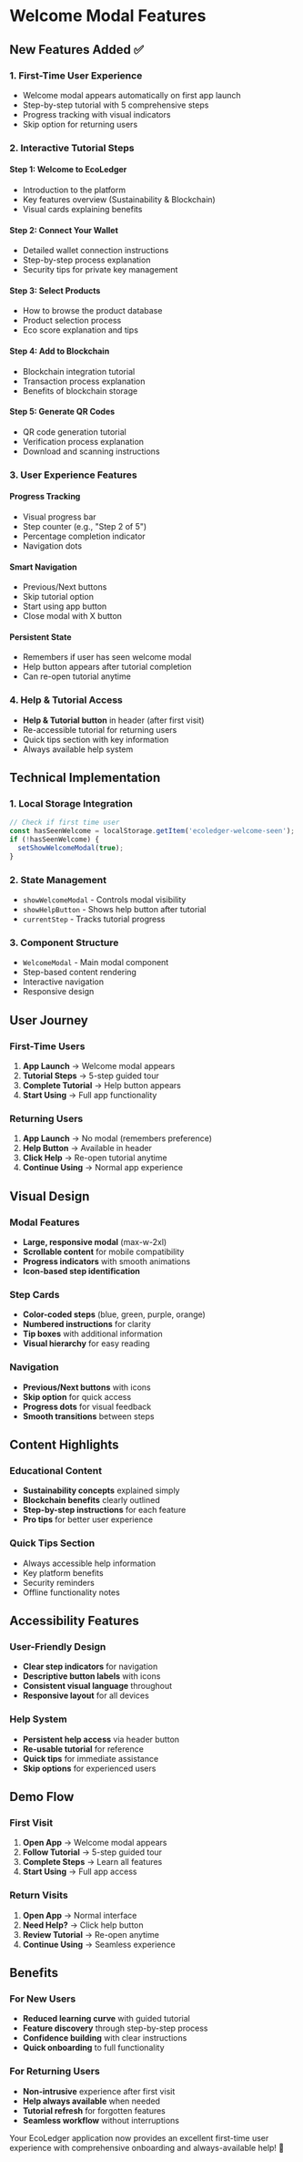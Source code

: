 # Welcome Modal Features

## New Features Added ✅

### 1. **First-Time User Experience**
- Welcome modal appears automatically on first app launch
- Step-by-step tutorial with 5 comprehensive steps
- Progress tracking with visual indicators
- Skip option for returning users

### 2. **Interactive Tutorial Steps**

#### **Step 1: Welcome to EcoLedger**
- Introduction to the platform
- Key features overview (Sustainability & Blockchain)
- Visual cards explaining benefits

#### **Step 2: Connect Your Wallet**
- Detailed wallet connection instructions
- Step-by-step process explanation
- Security tips for private key management

#### **Step 3: Select Products**
- How to browse the product database
- Product selection process
- Eco score explanation and tips

#### **Step 4: Add to Blockchain**
- Blockchain integration tutorial
- Transaction process explanation
- Benefits of blockchain storage

#### **Step 5: Generate QR Codes**
- QR code generation tutorial
- Verification process explanation
- Download and scanning instructions

### 3. **User Experience Features**

#### **Progress Tracking**
- Visual progress bar
- Step counter (e.g., "Step 2 of 5")
- Percentage completion indicator
- Navigation dots

#### **Smart Navigation**
- Previous/Next buttons
- Skip tutorial option
- Start using app button
- Close modal with X button

#### **Persistent State**
- Remembers if user has seen welcome modal
- Help button appears after tutorial completion
- Can re-open tutorial anytime

### 4. **Help & Tutorial Access**
- **Help & Tutorial button** in header (after first visit)
- Re-accessible tutorial for returning users
- Quick tips section with key information
- Always available help system

## Technical Implementation

### 1. **Local Storage Integration**
```typescript
// Check if first time user
const hasSeenWelcome = localStorage.getItem('ecoledger-welcome-seen');
if (!hasSeenWelcome) {
  setShowWelcomeModal(true);
}
```

### 2. **State Management**
- `showWelcomeModal` - Controls modal visibility
- `showHelpButton` - Shows help button after tutorial
- `currentStep` - Tracks tutorial progress

### 3. **Component Structure**
- `WelcomeModal` - Main modal component
- Step-based content rendering
- Interactive navigation
- Responsive design

## User Journey

### **First-Time Users**
1. **App Launch** → Welcome modal appears
2. **Tutorial Steps** → 5-step guided tour
3. **Complete Tutorial** → Help button appears
4. **Start Using** → Full app functionality

### **Returning Users**
1. **App Launch** → No modal (remembers preference)
2. **Help Button** → Available in header
3. **Click Help** → Re-open tutorial anytime
4. **Continue Using** → Normal app experience

## Visual Design

### **Modal Features**
- **Large, responsive modal** (max-w-2xl)
- **Scrollable content** for mobile compatibility
- **Progress indicators** with smooth animations
- **Icon-based step identification**

### **Step Cards**
- **Color-coded steps** (blue, green, purple, orange)
- **Numbered instructions** for clarity
- **Tip boxes** with additional information
- **Visual hierarchy** for easy reading

### **Navigation**
- **Previous/Next buttons** with icons
- **Skip option** for quick access
- **Progress dots** for visual feedback
- **Smooth transitions** between steps

## Content Highlights

### **Educational Content**
- **Sustainability concepts** explained simply
- **Blockchain benefits** clearly outlined
- **Step-by-step instructions** for each feature
- **Pro tips** for better user experience

### **Quick Tips Section**
- Always accessible help information
- Key platform benefits
- Security reminders
- Offline functionality notes

## Accessibility Features

### **User-Friendly Design**
- **Clear step indicators** for navigation
- **Descriptive button labels** with icons
- **Consistent visual language** throughout
- **Responsive layout** for all devices

### **Help System**
- **Persistent help access** via header button
- **Re-usable tutorial** for reference
- **Quick tips** for immediate assistance
- **Skip options** for experienced users

## Demo Flow

### **First Visit**
1. **Open App** → Welcome modal appears
2. **Follow Tutorial** → 5-step guided tour
3. **Complete Steps** → Learn all features
4. **Start Using** → Full app access

### **Return Visits**
1. **Open App** → Normal interface
2. **Need Help?** → Click help button
3. **Review Tutorial** → Re-open anytime
4. **Continue Using** → Seamless experience

## Benefits

### **For New Users**
- **Reduced learning curve** with guided tutorial
- **Feature discovery** through step-by-step process
- **Confidence building** with clear instructions
- **Quick onboarding** to full functionality

### **For Returning Users**
- **Non-intrusive** experience after first visit
- **Help always available** when needed
- **Tutorial refresh** for forgotten features
- **Seamless workflow** without interruptions

Your EcoLedger application now provides an excellent first-time user experience with comprehensive onboarding and always-available help! 🎉
